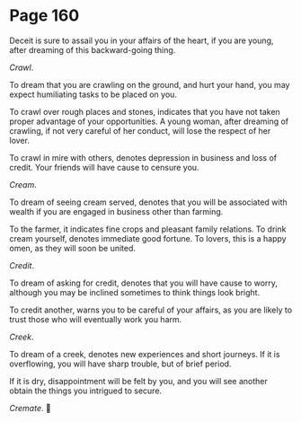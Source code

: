 # Page 160
Deceit is sure to assail you in your affairs of the heart, if you are young,
after dreaming of this backward-going thing.


_Crawl_.


To dream that you are crawling on the ground, and hurt your hand,
you may expect humiliating tasks to be placed on you.


To crawl over rough places and stones, indicates that you
have not taken proper advantage of your opportunities.
A young woman, after dreaming of crawling, if not very careful
of her conduct, will lose the respect of her lover.


To crawl in mire with others, denotes depression in business and loss
of credit. Your friends will have cause to censure you.


_Cream_.


To dream of seeing cream served, denotes that you will be associated
with wealth if you are engaged in business other than farming.


To the farmer, it indicates fine crops and pleasant family relations.
To drink cream yourself, denotes immediate good fortune.
To lovers, this is a happy omen, as they will soon be united.


_Credit_.


To dream of asking for credit, denotes that you will have cause to worry,
although you may be inclined sometimes to think things look bright.


To credit another, warns you to be careful of your affairs,
as you are likely to trust those who will eventually work you harm.


_Creek_.


To dream of a creek, denotes new experiences and short journeys.
If it is overflowing, you will have sharp trouble, but of brief period.


If it is dry, disappointment will be felt by you, and you will see
another obtain the things you intrigued to secure.


_Cremate_.
